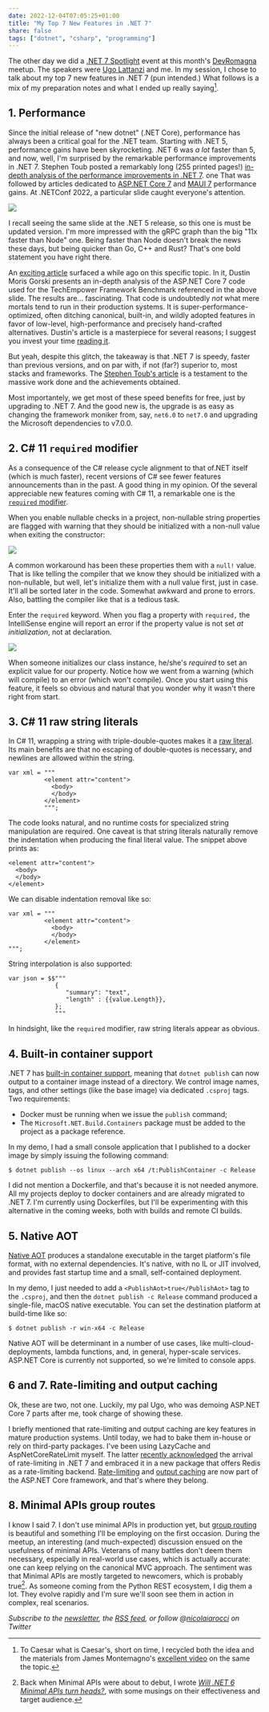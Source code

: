 ```yaml
---
date: 2022-12-04T07:05:25+01:00
title: "My Top 7 New Features in .NET 7"
share: false
tags: ["dotnet", "csharp", "programming"]
---
```

The other day we did a [.NET 7 Spotlight][12] event at this month's
[DevRomagna][13] meetup. The speakers were [Ugo Lattanzi][14] and me. In my
session, I chose to talk about my top 7 new features in .NET 7 (pun intended.)
What follows is a mix of my preparation notes and what I ended up really
saying[^17].

## 1. Performance
Since the initial release of "new dotnet" (.NET Core), performance has always
been a critical goal for the .NET team. Starting with .NET 5, performance gains
have been skyrocketing. .NET 6 was *a lot* faster than 5, and now, well, I'm
surprised by the remarkable performance improvements in .NET 7. Stephen Toub
posted a remarkably long (255 printed pages!) [in-depth analysis of the
performance improvements in .NET 7][1]. one That was followed by articles
dedicated to [ASP.NET Core 7][2] and [MAUI 7][3] performance gains. At .NETConf
2022, a particular slide caught everyone's attention.

![](/images/dotnetconf22.png)

I recall seeing the same slide at the .NET 5 release, so this one is must be
updated version. I'm more impressed with the gRPC graph than the big "11x
faster than Node" one. Being faster than Node doesn't break the news these days,
but being quicker than Go, C++ and Rust? That's one bold statement you have
right there. 

An [exciting article][4] surfaced a while ago on this specific topic. In it,
Dustin Moris Gorski presents an in-depth analysis of the ASP.NET Core 7 code
used for the TechEmpower Framework Benchmark referenced in the above slide. The
results are... fascinating. That code is undoubtedly *not* what mere mortals
tend to run in their production systems. It is super-performance-optimized,
often ditching canonical, built-in, and wildly adopted features in favor of
low-level, high-performance and precisely hand-crafted alternatives. Dustin's
article is a masterpiece for several reasons; I suggest you invest your time
[reading it][4]. 

But yeah, despite this glitch, the takeaway is that .NET 7 is speedy, faster
than previous versions, and on par with, if not (far?) superior to, most stacks
and frameworks. The [Stephen Toub's article][1] is a testament to the massive
work done and the achievements obtained.

Most importantely, we get most of these speed benefits for free, just by
upgrading to .NET 7. And the good new is, the upgrade is as easy as changing
the framework moniker from, say, `net6.0` to `net7.0` and upgrading the
Microsoft dependencies to v7.0.0.

## 2. C# 11 `required` modifier
As a consequence of the C# release cycle alignment to that of.NET itself (which
is much faster), recent versions of C# see fewer features announcements than in
the past. A good thing in my opinion. Of the several appreciable new features
coming with C# 11, a remarkable one is the [`required` modifier][15]. 

When you enable nullable checks in a project, non-nullable string properties
are flagged with warning that they should be initialized with a non-null value
when exiting the constructor:

![](/images/required-keyword1.png)

A common workaround has been these properties them with a `null!` value. That
is like telling the compiler that we know they should be initialized with a
non-nullable, but well, let's initialize them with a null value first, just in
case. It'll all be sorted later in the code. Somewhat awkward and prone to
errors. Also, battling the compiler like that is a tedious task. 

Enter the `required` keyword. When you flag a property with `required,` the
IntelliSense engine will report an error if the property value is not set *at
initialization*, not at declaration. 

![](/images/required-keyword2.png)

When someone initializes our class instance, he/she's *required* to set an
explicit value for our property. Notice how we went from a warning (which
will compile) to an error (which won't compile). Once you start using this
feature, it feels so obvious and natural that you wonder why it wasn't there
right from start.

## 3. C# 11 raw string literals
In C# 11, wrapping a string with triple-double-quotes makes it a [raw
literal][5]. Its main benefits are that no escaping of double-quotes is
necessary, and newlines are allowed within the string. 

```
var xml = """
          <element attr="content">
            <body>
            </body>
          </element>
          """;
```

The code looks natural, and no runtime costs for specialized string
manipulation are required. One caveat is that string literals naturally remove
the indentation when producing the final literal value. The snippet above
prints as:

```
<element attr="content">
  <body>
  </body>
</element>
```

We can disable indentation removal like so:

```
var xml = """
          <element attr="content">
            <body>
            </body>
          </element>
""";
```

String interpolation is also supported:

```
var json = $$"""
             {
                "summary": "text",
                "length" : {{value.Length}},
             };
             """
```

In hindsight, like the `required` modifier, raw string literals appear as
obvious. 

## 4. Built-in container support
.NET 7 has [built-in container support][6], meaning that `dotnet publish` can
now output to a container image instead of a directory. We control image names,
tags, and other settings (like the base image) via dedicated `.csproj` tags. Two
requirements:

- Docker must be running when we issue the `publish` command;
- The `Microsoft.NET.Build.Containers` package must be added to the project as
  a package reference. 

In my demo, I had a small console application that I published to a docker
image by simply issuing the following command:

```
$ dotnet publish --os linux --arch x64 /t:PublishContainer -c Release
```

I did not mention a Dockerfile, and that's because it is not needed anymore.
All my projects deploy to docker containers and are already migrated to .NET 7.
I'm currently using Dockerfiles, but I'll be experimenting with this
alternative in the coming weeks, both with builds and remote CI builds.

## 5. Native AOT
[Native AOT][7] produces a standalone executable in the target platform's file
format, with no external dependencies. It's native, with no IL or JIT involved,
and provides fast startup time and a small, self-contained deployment. 

In my demo, I just needed to add a `<PublishAot>true</PublishAot>` tag to the
`.csproj`, and then the `dotnet publish -c Release` command produced a
single-file, macOS native executable. You can set the destination platform at
build-time like so: 

```
$ dotnet publish -r win-x64 -c Release
```

Native AOT will be determinant in a number of use cases, like
multi-cloud-deployments, lambda functions, and, in general, hyper-scale
services. ASP.NET Core is currently not supported, so we're limited to console
apps. 

## 6 and 7. Rate-limiting and output caching
Ok, these are two, not one. Luckily, my pal Ugo, who was demoing ASP.NET Core 7
parts after me, took charge of showing these. 

I briefly mentioned that rate-limiting and output caching are key features in
mature production systems. Until today, we had to bake them in-house or rely on
third-party packages. I've been using LazyCache and AspNetCoreRateLimit myself.
The latter [recently acknowledged][8] the arrival of rate-limiting in .NET 7 and
embraced it in a new package that offers Redis as a rate-limiting backend.
[Rate-limiting][9] and [output caching][10] are now part of the ASP.NET Core
framework, and that's where they belong. 

## 8. Minimal APIs group routes
I know I said 7. I don't use minimal APIs in production yet, but [group
routing][11] is beautiful and something I'll be employing on the first
occasion. During the meetup, an interesting (and much-expected) discussion
ensued on the usefulness of minimal APIs. Veterans of many battles don't deem
them necessary, especially in real-world use cases, which is actually accurate:
one can keep relying on the canonical MVC approach. The sentiment was that
Minimal APIs are mostly targeted to newcomers, which is probably true[^16]. As
someone coming from the Python REST ecosystem, I dig them a lot. They evolve
rapidly and I'm sure we'll soon see them in action in complex, real scenarios.

*Subscribe to the [newsletter][nl], the [RSS feed][rss], or follow @[nicolaiarocci][tw] on Twitter*

 [1]: https://devblogs.microsoft.com/dotnet/performance_improvements_in_net_7
 [2]: https://devblogs.microsoft.com/dotnet/performance-improvements-in-aspnet-core-7/
 [3]: https://devblogs.microsoft.com/dotnet/dotnet-7-performance-improvements-in-dotnet-maui/
 [4]: https://dusted.codes/how-fast-is-really-aspnet-core
 [5]: https://learn.microsoft.com/en-us/dotnet/csharp/language-reference/proposals/csharp-11.0/raw-string-literal
 [6]: https://devblogs.microsoft.com/dotnet/announcing-builtin-container-support-for-the-dotnet-sdk/
 [7]: https://learn.microsoft.com/en-us/dotnet/core/deploying/native-aot/
 [8]: https://github.com/stefanprodan/AspNetCoreRateLimit/issues/382
 [9]: https://devblogs.microsoft.com/dotnet/announcing-rate-limiting-for-dotnet/
 [10]: https://learn.microsoft.com/en-us/aspnet/core/performance/caching/output?view=aspnetcore-7.0
 [11]: https://learn.microsoft.com/en-us/aspnet/core/fundamentals/minimal-apis?view=aspnetcore-7.0#route-groups
 [12]: https://www.meetup.com/it-IT/devromagna/events/289709131/
 [13]: https://www.meetup.com/it-IT/devromagna/
 [14]: https://twitter.com/imperugo
 [15]: https://learn.microsoft.com/en-us/dotnet/csharp/language-reference/keywords/required
 [^16]: Back when Minimal APIs were about to debut, I wrote *[Will .NET 6 Minimal APIs turn heads?](https://nicolaiarocci.com/will-.net-6-minimal-apis-turn-heads?)*, with some musings on their effectiveness and target audience.
 [^17]: To Caesar what is Caesar's, short on time, I recycled both the idea and the materials from James Montemagno's [excellent video](https://www.youtube.com/watch?v=0BvCzZ9P7UY) on the same the topic.

 [rss]: https://nicolaiarocci.com/index.xml
 [tw]: http://twitter.com/nicolaiarocci
 [nl]: https://nicolaiarocci.substack.com
